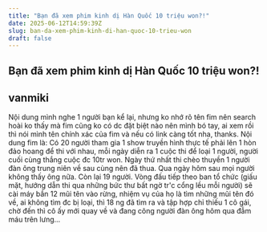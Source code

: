 ```yaml
---
title: "Bạn đã xem phim kinh dị Hàn Quốc 10 triệu won?!"
date: 2025-06-12T14:59:39Z
slug: ban-da-xem-phim-kinh-di-han-quoc-10-trieu-won
draft: false
---
```


## Bạn đã xem phim kinh dị Hàn Quốc 10 triệu won?!

## vanmiki

Nội dung mình nghe 1 người bạn kể lại, nhưng ko nhớ rõ tên fim nên search hoài ko thấy mà fim cũng ko có dc đặt biệt nào nên mình bó tay, ai xem rồi thì nói mình tên chính xác của fim và nếu có link càng tốt nha, thanks. Nội dung fim là:
Có 20 người tham gia 1 show truyền hình thực tế phải lên 1 hòn đảo hoang để thi với nhau, mỗi ngày diễn ra 1 cuộc thi để loại 1 người, người cuối cùng thắng cuộc đc 10tr won. Ngày thứ nhất thi chèo thuyền 1 người đàn ông trung niên về sau cùng nên đã thua. Qua ngày hôm sau mọi người không thấy ông nữa. Còn lại 19 người. Vòng đấu tiếp theo ban tổ chức (giấu mặt, hướng dẫn thi qua những bức thư bất ngờ tr'c cổng lều mỗi người) sẽ cài máy bắn 12 mũi tên vào rừng, nhiệm vụ của họ là tìm những mũi tên đó về, ai không tìm đc bị loại, thì 18 ng đã tìm ra và tập hợp chỉ thiếu 1 cô gái, chờ đến thì cô ấy mới quay về và đang cõng người đàn ông hôm qua đẫm máu trên lưng...